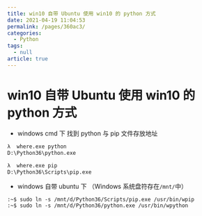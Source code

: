 ```yaml
---
title: win10 自带 Ubuntu 使用 win10 的 python 方式
date: 2021-04-19 11:04:53
permalink: /pages/360ac3/
categories: 
  - Python
tags: 
  - null
article: true
---
```

# win10 自带 Ubuntu 使用 win10 的 python 方式  

- windows cmd 下  找到 python 与 pip 文件存放地址

``` bash
λ  where.exe python    
D:\Python36\python.exe    
    
λ  where.exe pip    
D:\Python36\Scripts\pip.exe    
```

- windows 自带 ubuntu 下 （Windows 系统盘符存在`/mnt/`中）

```shell
:~$ sudo ln -s /mnt/d/Python36/Scripts/pip.exe /usr/bin/wpip    
:~$ sudo ln -s /mnt/d/Python36/python.exe /usr/bin/wpython    
```
